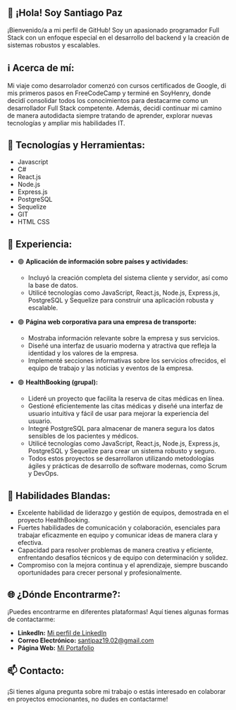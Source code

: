 ## 🚀 ¡Hola! Soy Santiago Paz

¡Bienvenido/a a mi perfil de GitHub! Soy un apasionado programador Full Stack con un enfoque especial en el desarrollo del backend y la creación de sistemas robustos y escalables.

## ℹ️ Acerca de mí:

Mi viaje como desarrolador comenzó con cursos certificados de Google, di mis primeros pasos en FreeCodeCamp y terminé en SoyHenry, donde decidí consolidar todos los conocimientos para destacarme como un desarrollador Full Stack competente. Además, decidí continuar mi camino de manera autodidacta siempre tratando de aprender, explorar nuevas tecnologías y ampliar mis habilidades IT.

## 🧰 Tecnologías y Herramientas:

-  Javascript
-  C#
-  React.js
-  Node.js
-  Express.js
-  PostgreSQL
-  Sequelize
-  GIT
-  HTML CSS

## 💼 Experiencia:

-  🟢 **Aplicación de información sobre países y actividades:**
	- Incluyó la creación completa del sistema cliente y servidor, así como la base de datos.
	- Utilicé tecnologías como JavaScript, React.js, Node.js, Express.js, PostgreSQL y Sequelize para construir una aplicación robusta y escalable.

- 🟢 **Página web corporativa para una empresa de transporte:**
  - Mostraba información relevante sobre la empresa y sus servicios.
  - Diseñé una interfaz de usuario moderna y atractiva que refleja la identidad y los valores de la empresa.
  - Implementé secciones informativas sobre los servicios ofrecidos, el equipo de trabajo y las noticias y eventos de la empresa.

- 🟢 **HealthBooking (grupal):**
  - Lideré un proyecto que facilita la reserva de citas médicas en línea.
  - Gestioné eficientemente las citas médicas y diseñé una interfaz de usuario intuitiva y fácil de usar para mejorar la experiencia del usuario.
  - Integré PostgreSQL para almacenar de manera segura los datos sensibles de los pacientes y médicos.
  - Utilicé tecnologías como JavaScript, React.js, Node.js, Express.js, PostgreSQL y Sequelize para crear un sistema robusto y seguro.
  - Todos estos proyectos se desarrollaron utilizando metodologías ágiles y prácticas de desarrollo de software modernas, como Scrum y DevOps.

## 💬 Habilidades Blandas:

-  Excelente habilidad de liderazgo y gestión de equipos, demostrada en el proyecto HealthBooking.
-  Fuertes habilidades de comunicación y colaboración, esenciales para trabajar eficazmente en equipo y comunicar ideas de manera clara y efectiva.
-  Capacidad para resolver problemas de manera creativa y eficiente, enfrentando desafíos técnicos y de equipo con determinación y solidez.
-  Compromiso con la mejora continua y el aprendizaje, siempre buscando oportunidades para crecer personal y profesionalmente.

## 🌐 ¿Dónde Encontrarme?:

¡Puedes encontrarme en diferentes plataformas! Aquí tienes algunas formas de contactarme:

- **LinkedIn:** [Mi perfil de LinkedIn](https://www.linkedin.com/in/dev-santiagopaz/)
- **Correo Electrónico:** santipaz19.02@gmail.com
- **Página Web:** [Mi Portafolio](https://portfolio-santipaz19.vercel.app/)

## 📫 Contacto:

¡Si tienes alguna pregunta sobre mi trabajo o estás interesado en colaborar en proyectos emocionantes, no dudes en contactarme!
